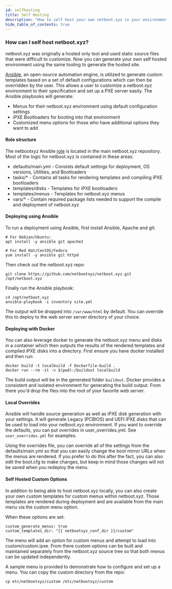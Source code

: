 ```yaml
---
id: selfhosting
title: Self Hosting
description: "How to self host your own netboot.xyz in your environment"
hide_table_of_contents: true
---
```


### How can I self host netboot.xyz?

netboot.xyz was originally a hosted only tool and used static source files that were difficult to customize.  Now you can generate your own self hosted environment using the same tooling to generate the hosted site.

[Ansible](https://www.ansible.com/), an open-source automation engine, is utilized to generate custom templates based on a set of default configurations which can then be overridden by the user. This allows a user to customize a netboot.xyz environment to their specification and set up a PXE server easily. The Ansible playbooks will generate:

* Menus for their netboot.xyz environment using default configuration settings
* iPXE Bootloaders for booting into that environment
* Customized menu options for those who have additional options they want to add


#### Role structure

The netbootxyz Ansible [role](https://github.com/netbootxyz/netboot.xyz/tree/master/roles/netbootxyz) is located in the main netboot.xyz repository.  Most of the logic for netboot.xyz is contained in these areas:

* defaults/main.yml - Consists default settings for deployment, OS versions, Utilities, and Bootloaders
* tasks/* - Contains all tasks for rendering templates and compiling iPXE bootloaders 
* templates/disks - Templates for iPXE bootloaders
* templates/menus - Templates for netboot.xyz menus
* vars/* - Contain required package lists needed to support the compile and deployment of netboot.xyz

#### Deploying using Ansible

To run a deployment using Ansible, first install Ansible, Apache and git:

```
# For Debian/Ubuntu:
apt install -y ansible git apache2

# For Red Hat/CentOS/Fedora
yum install -y ansible git httpd
```

Then check out the netboot.xyz repo:

```
git clone https://github.com/netbootxyz/netboot.xyz.git /opt/netboot.xyz
```

Finally run the Ansible playbook:
```
cd /opt/netboot.xyz
ansible-playbook -i inventory site.yml
```

The output will be dropped into `/var/www/html` by default.  You can override this to deploy to the web server server directory of your choice.

#### Deploying with Docker

You can also leverage docker to generate the netboot.xyz menu and disks in a container which then outputs the results of the rendered templates and compiled iPXE disks into a directory.  First ensure you have docker installed and then run:

```
docker build -t localbuild -f Dockerfile-build .
docker run --rm -it -v $(pwd):/buildout localbuild
```

The build output will be in the generated folder `buildout`. Docker provides a consistent and isolated environment for generating the build output. From there you'd drop the files into the root of your favorite web server.

#### Local Overrides

Ansible will handle source generation as well as iPXE disk generation with your settings.  It will generate Legacy (PCBIOS) and UEFI iPXE disks that can be used to load into your netboot.xyz environment. If you want to override the defaults, you can put overrides in user_overrides.yml.  See `user_overrides.yml` for examples. 

Using the overrides file, you can override all of the settings from the defaults/main.yml so that you can easily change the boot mirror URLs when the menus are rendered.  If you prefer to do this after the fact, you can also edit the boot.cfg to make changes, but keep in mind those changes will not be saved when you redeploy the menu.

#### Self Hosted Custom Options

In addition to being able to host netboot.xyz locally, you can also create your own custom templates for custom menus within netboot.xyz. Those templates are rendered during deployment and are available from the main menu via the custom menu option.

When these options are set:

```
custom_generate_menus: true
custom_templates_dir: "{{ netbootxyz_conf_dir }}/custom"
```

The menu will add an option for custom menus and attempt to load into custom/custom.ipxe. From there custom options can be built and maintained separately from the netboot.xyz source tree so that both menus can be updated independently.

A sample menu is provided to demonstrate how to configure and set up a menu. You can copy the custom directory from the repo:

```
cp etc/netbootxyz/custom /etc/netbootxyz/custom
```
